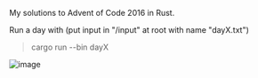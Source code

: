 My solutions to Advent of Code 2016 in Rust.

Run a day with (put input in "/input" at root with name "dayX.txt")
> cargo run --bin dayX

![image](https://github.com/user-attachments/assets/1dcfa3bd-54e7-4c55-9531-763703e903fa)
